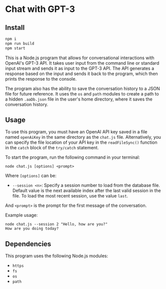 # Chat with GPT-3

## Install

```bash
npm i
npm run build
npm start
```

This is a Node.js program that allows for conversational interactions with OpenAI's GPT-3 API. It takes user input from the command line or standard input stream and sends it as input to the GPT-3 API. The API generates a response based on the input and sends it back to the program, which then prints the response to the console.

The program also has the ability to save the conversation history to a JSON file for future reference. It uses the `os` and `path` modules to create a path to a hidden `.aaDb.json` file in the user's home directory, where it saves the conversation history.

## Usage

To use this program, you must have an OpenAI API key saved in a file named `openAiKey` in the same directory as the `chat.js` file. Alternatively, you can specify the file location of your API key in the `readFileSync()` function in the `catch` block of the `try/catch` statement.

To start the program, run the following command in your terminal:

```
node chat.js [options] <prompt>
```

Where `[options]` can be:

- `--session <n>`: Specify a session number to load from the database file. Default value is the next available index after the last valid session in the file. To load the most recent session, use the value `last`.

And `<prompt>` is the prompt for the first message of the conversation.

Example usage:

```
node chat.js --session 2 "Hello, how are you?"
How are you doing today?
```

## Dependencies

This program uses the following Node.js modules:

- `https`
- `fs`
- `os`
- `path`
